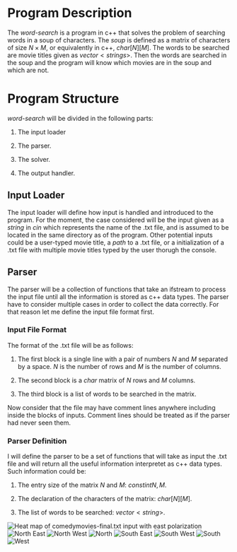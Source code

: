 # Program Description

The *word-search* is a program in c++ that solves the problem of
searching words in a soup of characters. The *soup* is defined as a
matrix of characters of size $N \times M$, or equivalently in c++,
$char[N][M]$. The words to be searched are movie titles given as
$vector<strings>$. Then the words are searched in the soup and the
program will know which movies are in the soup and which are not.

# Program Structure

*word-search* will be divided in the following parts:

1.  The input loader

2.  The parser.

3.  The solver.

4.  The output handler.

## Input Loader

The input loader will define how input is handled and introduced to the
program. For the moment, the case considered will be the input given as
a $string$ in $cin$ which represents the name of the .txt file, and is
assumed to be located in the same directory as of the program. Other
potential inputs could be a user-typed movie title, a $path$ to a .txt
file, or a initialization of a .txt file with multiple movie titles
typed by the user thorugh the console.

## Parser

The parser will be a collection of functions that take an ifstream to
process the input file until all the information is stored as c++ data
types. The parser have to consider multiple cases in order to collect
the data correctly. For that reason let me define the input file format
first.

### Input File Format

The format of the .txt file will be as follows:

1.  The first block is a single line with a pair of numbers $N$ and $M$
    separated by a space. $N$ is the number of rows and $M$ is the
    number of columns.

2.  The second block is a $char$ matrix of $N$ rows and $M$ columns.

3.  The third block is a list of words to be searched in the matrix.

Now consider that the file may have comment lines anywhere including
inside the blocks of inputs. Comment lines should be treated as if the
parser had never seen them.

### Parser Definition

I will define the parser to be a set of functions that will take as
input the .txt file and will return all the useful information
interpretet as c++ data types. Such information could be:

1.  The entry size of the matrix $N$ and $M$: $const int N, M$.

2.  The declaration of the characters of the matrix: $char[N][M]$.

3.  The list of words to be searched: $vector<string>$.

![Heat map of comedymovies-final.txt input with east polarization](output/images/final_east.png) 
![North East](./output/images/final_north_east.png)
![North West](./output/images/final_north_west.png)
![North](./output/images/final_north.png)
![South East](./output/images/final_south_east.png)
![South West](./output/images/final_south_west.png)
![South](./output/images/final_south.png)
![West](./output/images/final_west.png)
